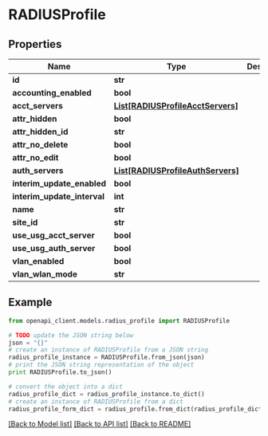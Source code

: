 # RADIUSProfile


## Properties

Name | Type | Description | Notes
------------ | ------------- | ------------- | -------------
**id** | **str** |  | [optional] 
**accounting_enabled** | **bool** |  | [optional] 
**acct_servers** | [**List[RADIUSProfileAcctServers]**](RADIUSProfileAcctServers.md) |  | [optional] 
**attr_hidden** | **bool** |  | [optional] 
**attr_hidden_id** | **str** |  | [optional] 
**attr_no_delete** | **bool** |  | [optional] 
**attr_no_edit** | **bool** |  | [optional] 
**auth_servers** | [**List[RADIUSProfileAuthServers]**](RADIUSProfileAuthServers.md) |  | [optional] 
**interim_update_enabled** | **bool** |  | [optional] 
**interim_update_interval** | **int** |  | [optional] 
**name** | **str** |  | [optional] 
**site_id** | **str** |  | [optional] 
**use_usg_acct_server** | **bool** |  | [optional] 
**use_usg_auth_server** | **bool** |  | [optional] 
**vlan_enabled** | **bool** |  | [optional] 
**vlan_wlan_mode** | **str** |  | [optional] 

## Example

```python
from openapi_client.models.radius_profile import RADIUSProfile

# TODO update the JSON string below
json = "{}"
# create an instance of RADIUSProfile from a JSON string
radius_profile_instance = RADIUSProfile.from_json(json)
# print the JSON string representation of the object
print RADIUSProfile.to_json()

# convert the object into a dict
radius_profile_dict = radius_profile_instance.to_dict()
# create an instance of RADIUSProfile from a dict
radius_profile_form_dict = radius_profile.from_dict(radius_profile_dict)
```
[[Back to Model list]](../README.md#documentation-for-models) [[Back to API list]](../README.md#documentation-for-api-endpoints) [[Back to README]](../README.md)


